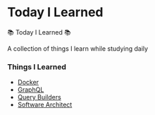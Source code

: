 # Today I Learned
📚 Today I Learned 📚

A collection of things I learn while studying daily

### Things I Learned

* [Docker](https://github.com/g-barbosa/til/tree/master/Docker)
* [GraphQL](https://github.com/g-barbosa/til/tree/master/GraphQL)
* [Query Builders](https://github.com/g-barbosa/til/tree/master/Query%20Builders/Knex)
* [Software Architect](https://github.com/g-barbosa/til/tree/master/Software%20Architect)
